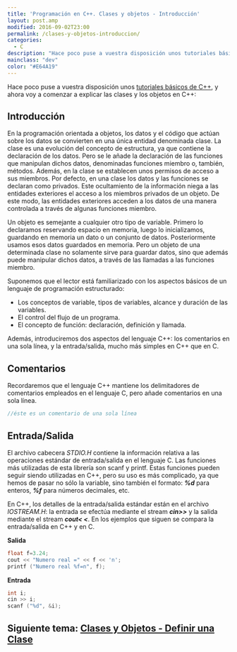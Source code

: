```yaml
---
title: 'Programación en C++. Clases y objetos - Introducción'
layout: post.amp
modified: 2016-09-02T23:00
permalink: /clases-y-objetos-introduccion/
categories:
  - C
description: "Hace poco puse a vuestra disposición unos tutoriales básicos de C++, y ahora voy a comenzar a explicar las clases y los objetos en C++."
mainclass: "dev"
color: "#E64A19"
---
```


Hace poco puse a vuestra disposición unos [tutoriales básicos de C++][1], y ahora voy a comenzar a explicar las clases y los objetos en C++:

## Introducción

En la programación orientada a objetos, los datos y el código que actúan sobre los datos se convierten en una única entidad denominada clase. La clase es una evolución del concepto de estructura, ya que contiene la declaración de los datos. Pero se le añade la declaración de las funciones que manipulan dichos datos, denominadas funciones miembro o, también, métodos. Además, en la clase se establecen unos permisos de acceso a sus miembros. Por defecto, en una clase los datos y las funciones se declaran como privados. Este ocultamiento de la información niega a las entidades exteriores el acceso a los miembros privados de un objeto. De este modo, las entidades exteriores acceden a los datos de una manera controlada a través de algunas funciones miembro.

Un objeto es semejante a cualquier otro tipo de variable. Primero lo declaramos reservando espacio en memoria, luego lo inicializamos, guardando en memoria un dato o un conjunto de datos. Posteriormente usamos esos datos guardados en memoria. Pero un objeto de una determinada clase no solamente sirve para guardar datos, sino que además puede manipular dichos datos, a través de las llamadas a las funciones miembro.

Suponemos que el lector está familiarizado con los aspectos básicos de un lenguaje de programación estructurado:

- Los conceptos de variable, tipos de variables, alcance y duración de las variables.
- El control del flujo de un programa.
- El concepto de función: declaración, definición y llamada.

Además, introduciremos dos aspectos del lenguaje C++: los comentarios en una sola línea, y la entrada/salida, mucho más simples en C++ que en C.

## Comentarios

Recordaremos que el lenguaje C++ mantiene los delimitadores de comentarios empleados en el lenguaje C, pero añade comentarios en una sola línea.

```cpp
//éste es un comentario de una sola línea
```

## Entrada/Salida

El archivo cabecera <var>STDIO.H</var> contiene la información relativa a las operaciones estándar de entrada/salida en el lenguaje C. Las funciones más utilizadas de esta librería son scanf y printf. Estas funciones pueden seguir siendo utilizadas en C++, pero su uso es más complicado, ya que hemos de pasar no sólo la variable, sino también el formato: ***%d*** para enteros, ***%f*** para números decimales, etc.

En C++, los detalles de la entrada/salida estándar están en el archivo *IOSTREAM.H*: la entrada se efectúa mediante el stream ***cin>>*** y la salida mediante el stream ***cout< <***. En los ejemplos que siguen se compara la entrada/salida en C++ y en C.

**Salida**

```cpp
float f=3.24;
cout << "Numero real =" << f << 'n';
printf ("Numero real %f=n", f);
```

**Entrada**

```cpp
int i;
cin >> i;
scanf ("%d", &i);
```

## Siguiente tema: [Clases y Objetos - Definir una Clase][2]


 [1]: https://elbauldelprogramador.com/primeros-pasos-en-c/
 [2]: https://elbauldelprogramador.com/clases-y-objetos-definir-una-clase/
